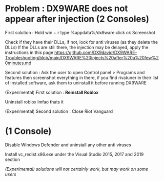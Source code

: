 # Problem : DX9WARE does not appear after injection (2 Consoles)

First solution : 
Hold win + r
type %appdata%/dx9ware
click ok
Screenshot

Check if they have their DLLs, if not, look for anti viruses (as they delete the DLLs)
If the DLLs are still there, the injection may be delayed, apply the instructions in this page https://github.com/DX9david/DX9WARE-Troubleshooting/blob/main/DX9WARE%20injects%20after%20a%20few%20minutes.md



Second solution : Ask the user to open Control panel > Programs and features then screenshot everything in there, if you find rivatuner in their list of installed software, ask them to uninstall it before running DX9WARE

(Experimental) First solution :
**Reinstall Roblox**

Uninstall roblox lmfao thats it

(Experimental) Second solution : Close Riot Vanguard

# (1 Console)
Disable Windows Defender and uninstall any other anti viruses

Install vc_redist.x86.exe under the Visual Studio 2015, 2017 and 2019 section



*(Experimental) solutions will not certainly work, but may work on some users*
